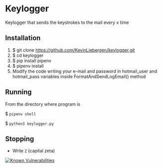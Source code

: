 # Keylogger

Keylogger that sends the keystrokes to the mail every x time

## Installation

1. $ git clone https://github.com/KevinLiebergen/keylogger.git
2. $ cd keylogger
3. $ pip install pipenv
4. $ pipenv install
6. Modify the code writing your e-mail and password in hotmail_user and hotmail_pass variables inside FormatAndSendLogEmail() method

## Running

From the directory where program is

$ `pipenv shell`

$ `python3 keylogger.py`

## Stopping

-  Write `Z` (capital zeta)


[![Known Vulnerabilities](https://snyk.io/test/github/KevinLiebergen/keylogger/badge.svg?targetFile=requirements.txt)](https://snyk.io/test/github/KevinLiebergen/keylogger?targetFile=requirements.txt)
